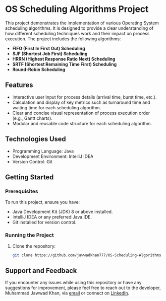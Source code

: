 # OS Scheduling Algorithms Project

This project demonstrates the implementation of various Operating System scheduling algorithms. It is designed to provide a clear understanding of how different scheduling techniques work and their impact on process execution. The project includes the following algorithms:

- **FIFO (First In First Out) Scheduling**
- **SJF (Shortest Job First) Scheduling**
- **HRRN (Highest Response Ratio Next) Scheduling**
- **SRTF (Shortest Remaining Time First) Scheduling**
- **Round-Robin Scheduling**

## Features

- Interactive user input for process details (arrival time, burst time, etc.).
- Calculation and display of key metrics such as turnaround time and waiting time for each scheduling algorithm.
- Clear and concise visual representation of process execution order (e.g., Gantt charts).
- Modular and reusable code structure for each scheduling algorithm.

## Technologies Used

- Programming Language: Java
- Development Environment: IntelliJ IDEA
- Version Control: Git

## Getting Started

### Prerequisites

To run this project, ensure you have:

- Java Development Kit (JDK) 8 or above installed.
- IntelliJ IDEA or any preferred Java IDE.
- Git installed for version control.

### Running the Project

1. Clone the repository:
   ```bash
   git clone https://github.com/jawwadkhan777/OS-Scheduling-Algorithms.git
   ```
## Support and Feedback

If you encounter any issues while using this repository or have any suggestions for improvement, please feel free to reach out to the developer, Muhammad Jawwad Khan, via [email](mailto:m.jawwadkhan777@gmail.com) or connect on [LinkedIn](https://www.linkedin.com/in/jawwadkhan777/).